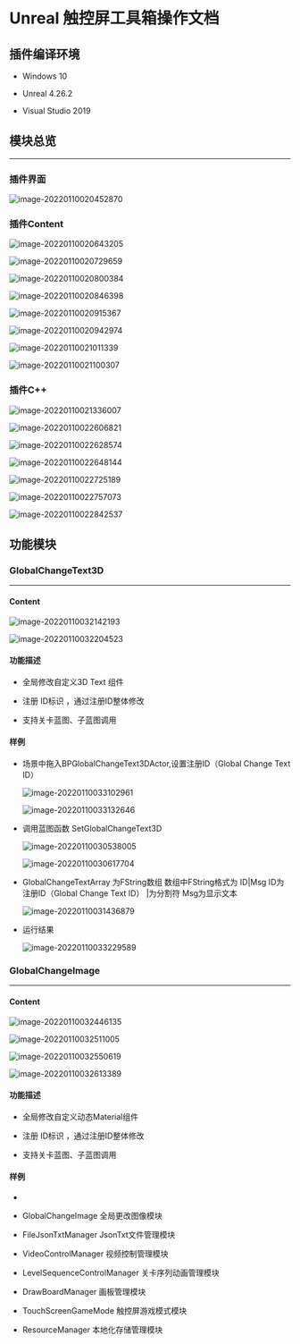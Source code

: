 # Unreal 触控屏工具箱操作文档



## 插件编译环境

+ Windows 10

+ Unreal 4.26.2
+ Visual Studio 2019



## 模块总览

------

### 插件界面

![image-20220110020452870](README.assets/image-20220110020452870.png)



### 插件Content

![image-20220110020643205](README.assets/image-20220110020643205.png)

![image-20220110020729659](README.assets/image-20220110020729659.png)

![image-20220110020800384](README.assets/image-20220110020800384.png)

![image-20220110020846398](README.assets/image-20220110020846398.png)

![image-20220110020915367](README.assets/image-20220110020915367.png)

![image-20220110020942974](README.assets/image-20220110020942974.png)

![image-20220110021011339](README.assets/image-20220110021011339.png)

![image-20220110021100307](README.assets/image-20220110021100307.png)



### 插件C++

![image-20220110021336007](README.assets/image-20220110021336007.png)

![image-20220110022606821](README.assets/image-20220110022606821.png)

![image-20220110022628574](README.assets/image-20220110022628574.png)

![image-20220110022648144](README.assets/image-20220110022648144.png)

![image-20220110022725189](README.assets/image-20220110022725189.png)

![image-20220110022757073](README.assets/image-20220110022757073.png)

![image-20220110022842537](README.assets/image-20220110022842537.png)



## 功能模块

### GlobalChangeText3D

------

#### Content

![image-20220110032142193](README.assets/image-20220110032142193.png)

![image-20220110032204523](README.assets/image-20220110032204523.png)



#### 功能描述

+ 全局修改自定义3D Text 组件

+ 注册 ID标识 ，通过注册ID整体修改

+ 支持关卡蓝图、子蓝图调用

  

#### 样例

+ 场景中拖入BPGlobalChangeText3DActor,设置注册ID（Global Change Text ID）  

  ![image-20220110033102961](README.assets/image-20220110033102961.png)

  ![image-20220110033132646](README.assets/image-20220110033132646.png)

+ 调用蓝图函数  SetGlobalChangeText3D    

  ![image-20220110030538005](README.assets/image-20220110030538005.png)

  ![image-20220110030617704](README.assets/image-20220110030617704.png)

  

+ GlobalChangeTextArray  为FString数组  数组中FString格式为  ID|Msg     ID为 注册ID（Global Change Text ID）  |为分割符   Msg为显示文本

  ![image-20220110031436879](README.assets/image-20220110031436879.png)

+ 运行结果

  ![image-20220110033229589](README.assets/image-20220110033229589.png)





### GlobalChangeImage

------

#### Content

![image-20220110032446135](README.assets/image-20220110032446135.png)

![image-20220110032511005](README.assets/image-20220110032511005.png)

![image-20220110032550619](README.assets/image-20220110032550619.png)

![image-20220110032613389](README.assets/image-20220110032613389.png)



#### 功能描述

+ 全局修改自定义动态Material组件

+ 注册 ID标识 ，通过注册ID整体修改

+ 支持关卡蓝图、子蓝图调用

  

#### 样例

+ 



+ GlobalChangeImage                               全局更改图像模块
+ FileJsonTxtManager                                JsonTxt文件管理模块
+ VideoControlManager                            视频控制管理模块
+ LevelSequenceControlManager           关卡序列动画管理模块
+ DrawBoardManager                               画板管理模块
+ TouchScreenGameMode                       触控屏游戏模式模块
+ ResourceManager                                   本地化存储管理模块

